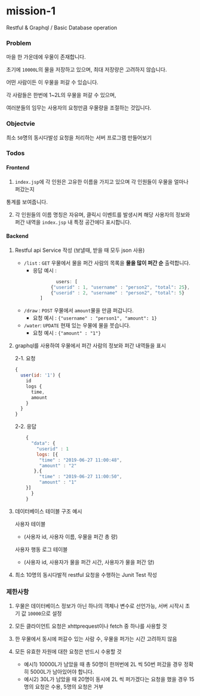 # mission-1
Restful &amp; Graphql / Basic Database operation

### Problem

마을 한 가운데에 우물이 존재합니다. 

초기에 `10000L`의 물을 저장하고 있으며, 최대 저장량은 고려하지 않습니다.

어떤 사람이든 이 우물을 퍼갈 수 있습니다.

각 사람들은 한번에 1~2L의 우물을 퍼갈 수 있으며, 

여러분들의 임무는 사용자의 요청만큼 우물량을 조절하는 것입니다. 

### Objectvie

최소 ``50``명의 동시다발성 요청을 처리하는 서버 프로그램 만들어보기

### Todos

#### Frontend
1. ``index.jsp``에 각 인원은 고유한 이름을 가지고 있으며 각 인원들이 우물을 얼마나 퍼갔는지

통계를 보여줍니다.

2. 각 인원들의 이름 명칭은 자유며, 클릭시 이벤트를 발생시켜 해당 사용자의 정보와 퍼간 내역을 `index.jsp` 내 특정 공간에다 표시합니다.

#### Backend

1. Restful api Service 작성 (보낼때, 받을 때 모두 json 사용)    
    - ``/list`` : `GET` 우물에서 물을 퍼간 사람의 목록을 **물을 많이 퍼간 순** 출력합니다.
        - 응답 예시 :
        ```js
                    users: [
                  {"userid" : 1, "username" : "person2", "total": 25},
                  {"userid" : 2, "username" : "person2", "total": 5}
              ]
         ```
    - ``/draw`` : ``POST`` 우물에서 `amount`물을 만큼 퍼갑니다.
        - 요청 예시 : ``{"username" : "person1", "amount": 1}``
    - ``/water``: `UPDATE` 현재 있는 우물에 물을 붓습니다.
        - 요청 예시 : ``{"amount" : "1"}``
        
2. graphql를 사용하여 우물에서 퍼간 사람의 정보와 퍼간 내역들을 표시
    
    2-1. 요청
    
    ```js
    {
      user(id: '1') {
        id
        logs {
          time,
          amount
        }
      }
    }     
    ```
    2-2. 응답
    ```js
        {
          "data": {
            "userid" : 1
            logs: [{
             "time" : "2019-06-27 11:00:48",
             "amount" : "2"    
           },{
             "time" : "2019-06-27 11:00:50",
             "amount" : "1"  
        }]
          }
        }     
      ```
3. 데이터베이스 테이블 구조 예시

    사용자 테이블
    
    - (사용자 id, 사용자 이름, 우물을 퍼간 총 량)
    
    사용자 행동 로그 테이블
    
    - (사용자 id, 사용자가 물을 퍼간 시간, 사용자가 물을 퍼간 양)
   
4. 최소 10명의 동시다발적 restful 요청을 수행하는 Junit Test 작성

### 제한사항

1. 우물은 데이터베이스 정보가 아닌 하나의 객체나 변수로 선언가능, 서버 시작시 초기 값 `10000`으로 설정

2. 모든 클라이언트 요청은 xhttprequest이나 fetch 중 하나를 사용할 것

3. 한 우물에서 동시에 퍼갈수 있는 사람 수, 우물을 퍼가는 시간 고려하지 않음

4. 모든 유효한 자원에 대한 요청은 반드시 수용할 것
    - 예시1) 10000L가 남았을 때 총 50명이 한꺼번에 2L 씩 50번 퍼갔을 경우 정확히 5000L가 남아있어야 합니다.
    - 예시2) 30L가 남았을 때 20명이 동시에 2L 씩 퍼가겠다는 요청을 했을 경우 15명의 요청은 수용, 5명의 요청은 거부

